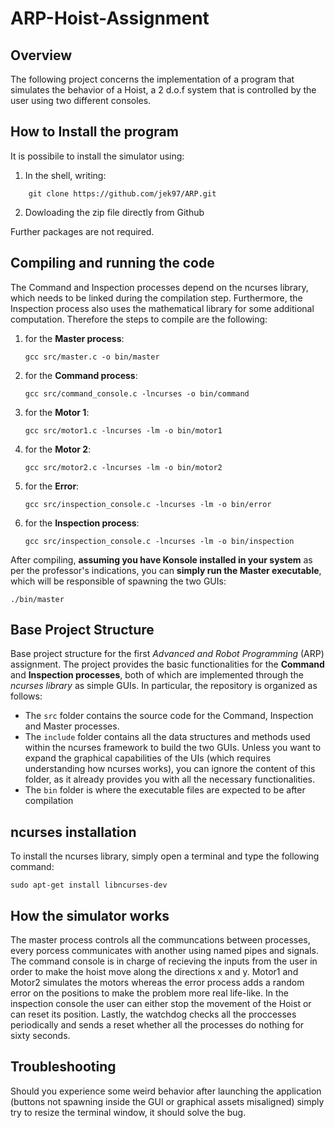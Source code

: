 # ARP-Hoist-Assignment

## Overview
The following project concerns the implementation of a program that simulates the behavior of a Hoist, a 2 d.o.f system that is controlled by the user using two different consoles. 

## How to Install the program
It is possibile to install the simulator using:

1. In the shell, writing:
```console
	git clone https://github.com/jek97/ARP.git
```
2. Dowloading the zip file directly from Github

Further packages are not required.  

## Compiling and running the code
The Command and Inspection processes depend on the ncurses library, which needs to be linked during the compilation step. Furthermore, the Inspection process also uses the mathematical library for some additional computation. Therefore the steps to compile are the following:
1. for the **Master process**:
	```console
	gcc src/master.c -o bin/master
	```
2. for the **Command process**:
	```console
	gcc src/command_console.c -lncurses -o bin/command
	```
3. for the **Motor 1**:
	```console
	gcc src/motor1.c -lncurses -lm -o bin/motor1
	```	
4. for the **Motor 2**:
	```console
	gcc src/motor2.c -lncurses -lm -o bin/motor2
	```	
5. for the **Error**:
	```console
	gcc src/inspection_console.c -lncurses -lm -o bin/error
	```
6. for the **Inspection process**:
	```console
	gcc src/inspection_console.c -lncurses -lm -o bin/inspection
	```	
After compiling, **assuming you have Konsole installed in your system** as per the professor's indications, you can **simply run the Master executable**, which will be responsible of spawning the two GUIs:
```console
./bin/master
```

## Base Project Structure
Base project structure for the first *Advanced and Robot Programming* (ARP) assignment.
The project provides the basic functionalities for the **Command** and **Inspection processes**, both of which are implemented through the *ncurses library* as simple GUIs. In particular, the repository is organized as follows:
- The `src` folder contains the source code for the Command, Inspection and Master processes.
- The `include` folder contains all the data structures and methods used within the ncurses framework to build the two GUIs. Unless you want to expand the graphical capabilities of the UIs (which requires understanding how ncurses works), you can ignore the content of this folder, as it already provides you with all the necessary functionalities.
- The `bin` folder is where the executable files are expected to be after compilation

## ncurses installation
To install the ncurses library, simply open a terminal and type the following command:
```console
sudo apt-get install libncurses-dev
```

## How the simulator works

The master process controls all the communcations between processes, every porcess communicates with another using named pipes and signals.
The command console is in charge of recieving the inputs from the user in order to make the hoist move along the directions x and y.
Motor1 and Motor2 simulates the motors whereas the error process adds a random error on the positions to make the problem more real life-like.
In the inspection console the user can either stop the movement of the Hoist or can reset its position.
Lastly, the watchdog checks all the proccesses periodically and sends a reset whether all the processes do nothing for sixty seconds.

## Troubleshooting

Should you experience some weird behavior after launching the application (buttons not spawning inside the GUI or graphical assets misaligned) simply try to resize the terminal window, it should solve the bug.
